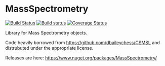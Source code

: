 # MassSpectrometry 
[![Build Status](https://travis-ci.org/stefanks/MassSpectrometry.svg?branch=master)](https://travis-ci.org/stefanks/MassSpectrometry)
[![Build status](https://ci.appveyor.com/api/projects/status/6c1e8em3iqecl8of/branch/master?svg=true)](https://ci.appveyor.com/project/stefanks/massspectrometry/branch/master)
[![Coverage Status](https://coveralls.io/repos/github/stefanks/MassSpectrometry/badge.svg?branch=master)](https://coveralls.io/github/stefanks/MassSpectrometry?branch=master)

Library for Mass Spectrometry objects. 

Code heavily borrowed from https://github.com/dbaileychess/CSMSL and distrubuted under the appropriate license.

Releases are here: https://www.nuget.org/packages/MassSpectrometry/
